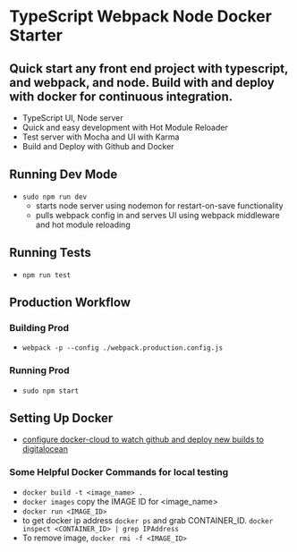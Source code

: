 # TypeScript Webpack Node Docker Starter
## Quick start any front end project with typescript, and webpack, and node. Build with and deploy with docker for continuous integration.

* TypeScript UI, Node server
* Quick and easy development with Hot Module Reloader
* Test server with Mocha and UI with Karma
* Build and Deploy with Github and Docker

## Running Dev Mode
* `sudo npm run dev`
    * starts node server using nodemon for restart-on-save functionality
    * pulls webpack config in and serves UI using webpack middleware and hot module reloading

## Running Tests
* `npm run test`

## Production Workflow
### Building Prod
* `webpack -p --config ./webpack.production.config.js`
### Running Prod
* `sudo npm start`

## Setting Up Docker
* [configure docker-cloud to watch github and deploy new builds to digitalocean](https://medium.com/@trekhleb/docker-whale-in-digital-ocean-or-automated-continuous-delivery-flow-for-simple-projects-fbfb2c26bf14)

### Some Helpful Docker Commands for local testing
* `docker build -t <image_name> .`
* `docker images` copy the IMAGE ID for <image_name>
* `docker run <IMAGE_ID>`
* to get docker ip address `docker ps` and grab CONTAINER_ID. `docker inspect <CONTAINER_ID> | grep IPAddress`
* To remove image, `docker rmi -f <IMAGE_ID>`